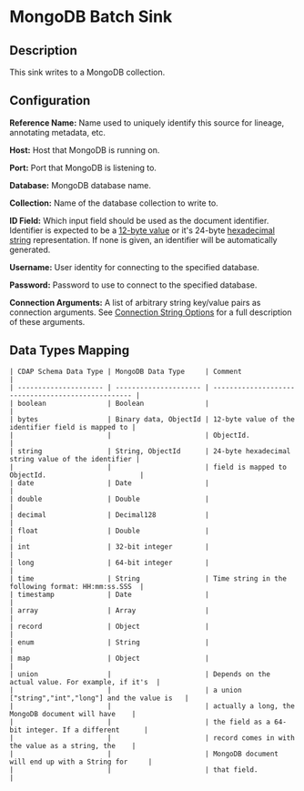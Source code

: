 # MongoDB Batch Sink


Description
-----------
This sink writes to a MongoDB collection.


Configuration
-------------
**Reference Name:** Name used to uniquely identify this source for lineage, annotating metadata, etc.

**Host:** Host that MongoDB is running on.

**Port:** Port that MongoDB is listening to.

**Database:** MongoDB database name.

**Collection:** Name of the database collection to write to.

**ID Field:** Which input field should be used as the document identifier. Identifier is expected to be a
[12-byte value] or it's 24-byte [hexadecimal string] representation. If none is given, an identifier will be
automatically generated.

**Username:** User identity for connecting to the specified database.

**Password:** Password to use to connect to the specified database.

**Connection Arguments:** A list of arbitrary string key/value pairs as connection arguments. See
[Connection String Options] for a full description of these arguments.

[Connection String Options]:
https://docs.mongodb.com/manual/reference/connection-string/#connections-connection-options

[12-byte value]:
https://docs.mongodb.com/manual/reference/bson-types/#objectid

[hexadecimal string]:
https://docs.mongodb.com/manual/reference/method/ObjectId/#specify-a-hexadecimal-string

Data Types Mapping
----------
	
    | CDAP Schema Data Type | MongoDB Data Type     | Comment                                            |
    | --------------------- | --------------------- | -------------------------------------------------- |
    | boolean               | Boolean               |                                                    |
    | bytes                 | Binary data, ObjectId | 12-byte value of the identifier field is mapped to |
    |                       |                       | ObjectId.                                          |
    | string                | String, ObjectId      | 24-byte hexadecimal string value of the identifier |
    |                       |                       | field is mapped to ObjectId.                       |
    | date                  | Date                  |                                                    |
    | double                | Double                |                                                    |
    | decimal               | Decimal128            |                                                    |
    | float                 | Double                |                                                    |
    | int                   | 32-bit integer        |                                                    |
    | long                  | 64-bit integer        |                                                    |
    | time                  | String                | Time string in the following format: HH:mm:ss.SSS  |
    | timestamp             | Date                  |                                                    |
    | array                 | Array                 |                                                    |
    | record                | Object                |                                                    |
    | enum                  | String                |                                                    |
    | map                   | Object                |                                                    |
    | union                 |                       | Depends on the actual value. For example, if it's  |
    |                       |                       | a union ["string","int","long"] and the value is   |
    |                       |                       | actually a long, the MongoDB document will have    |
    |                       |                       | the field as a 64-bit integer. If a different      |
    |                       |                       | record comes in with the value as a string, the    |
    |                       |                       | MongoDB document will end up with a String for     |
    |                       |                       | that field.                                        |
